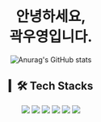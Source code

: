 <div align="center">
  
# 안녕하세요,<br> 곽우영입니다.

  

![Anurag's GitHub stats](https://github-readme-stats.vercel.app/api?username=rhkrdndud22&&show_icons=true&theme=#1000)
<br/>


## ▎🛠 Tech Stacks
<a href="[연결할 링크]" target="_blank"><img src="https://img.shields.io/badge/Python-20c997??style=flat-square&logo=Python&logoColor=white"/></a>
<a href="[연결할 링크]" target="_blank"><img src="https://img.shields.io/badge/Csharp-e34f26??style=flat-square&logo=C Sharp&logoColor=white"/></a>
  <a href="[연결할 링크]" target="_blank"><img src="https://img.shields.io/badge/HTML-E34F26??style=flat-square&logo=HTML&logoColor=white"/></a>
    <a href="[연결할 링크]" target="_blank"><img src="https://img.shields.io/badge/JAVA-007396??style=flat-square&logo=JAVA&logoColor=white"/></a>
    <a href="[연결할 링크]" target="_blank"><img src="https://img.shields.io/badge/JAVAScript-F7DF1E??style=flat-square&logo=JAVASCRIPT&logoColor=white"/></a>
    <a href="[연결할 링크]" target="_blank"><img src="https://img.shields.io/badge/C-A8B9CC??style=flat-square&logo=C&logoColor=white"/></a>
</div>
